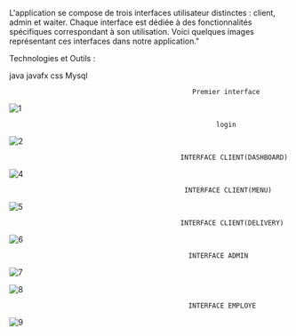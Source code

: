 L'application se compose de trois interfaces utilisateur distinctes : client, admin et waiter. Chaque interface est dédiée à des fonctionnalités spécifiques correspondant à son utilisation. Voici quelques images représentant ces interfaces dans notre application."



Technologies et Outils : 

java
javafx 
css
Mysql
                                                          
                                                          
                                                          
                                                  Premier interface 
                                                          
 ![1](https://github.com/nihal212/Gestion-de-restauration/assets/120100432/0898312f-97d3-4b79-8680-5011b581d6e0)

                                                        login

![2](https://github.com/nihal212/Gestion-de-restauration/assets/120100432/ba2a08a8-8612-4650-9636-45f8be735bd9)


                                               INTERFACE CLIENT(DASHBOARD) 
                                                       
![4](https://github.com/nihal212/Gestion-de-restauration/assets/120100432/c8fd2570-6db3-4be8-b0f5-ca82af2111c3)

                                                INTERFACE CLIENT(MENU) 

![5](https://github.com/nihal212/Gestion-de-restauration/assets/120100432/4e61c5cd-854d-447d-8efe-03ec4e50d695)


                                               INTERFACE CLIENT(DELIVERY) 


![6](https://github.com/nihal212/Gestion-de-restauration/assets/120100432/63df77f8-02fa-4a8d-9441-9fc541d7f10a)

                                                 INTERFACE ADMIN


![7](https://github.com/nihal212/Gestion-de-restauration/assets/120100432/992b13eb-3365-49ff-970a-fda392b8d885)


![8](https://github.com/nihal212/Gestion-de-restauration/assets/120100432/21581d11-9e1f-49a2-a664-6d31ab92c400)

                                                 INTERFACE EMPLOYE


![9](https://github.com/nihal212/Gestion-de-restauration/assets/120100432/bac5dfa1-ba93-4adf-996e-4a5fe22205a4)






                                        
                                                         
                                        
